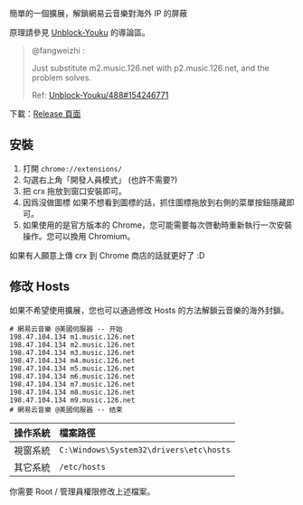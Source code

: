 簡單的一個擴展，解鎖網易云音樂對海外 IP 的屏蔽

原理請參見 [Unblock-Youku](https://github.com/Unblocker/Unblock-Youku) 的導論區。

> @fangweizhi :
>
> Just substitute m2.music.126.net with p2.music.126.net, and the problem solves.
>
> Ref: [Unblock-Youku/488#154246771](https://github.com/Unblocker/Unblock-Youku/issues/488#issuecomment-154246771)

下載：[Release 頁面](https://github.com/JixunMoe/unblock-163/releases)

## 安裝

1. 打開 `chrome://extensions/`
2. 勾選右上角「開發人員模式」 (也許不需要?)
3. 把 crx 拖放到窗口安裝即可。
4. 因爲沒做圖標 如果不想看到圖標的話，抓住圖標拖放到右側的菜單按鈕隱藏即可。
5. 如果使用的是官方版本的 Chrome，您可能需要每次啓動時重新執行一次安裝操作。您可以換用 Chromium。

如果有人願意上傳 crx 到 Chrome 商店的話就更好了 :D

## 修改 Hosts
如果不希望使用擴展，您也可以通過修改 Hosts 的方法解鎖云音樂的海外封鎖。

```text
# 網易云音樂 @美國伺服器 -- 开始
198.47.104.134 m1.music.126.net
198.47.104.134 m2.music.126.net
198.47.104.134 m3.music.126.net
198.47.104.134 m4.music.126.net
198.47.104.134 m5.music.126.net
198.47.104.134 m6.music.126.net
198.47.104.134 m7.music.126.net
198.47.104.134 m8.music.126.net
198.47.104.134 m9.music.126.net
# 網易云音樂 @美國伺服器 -- 结束
```

| 操作系統 | 檔案路徑 |
| -----: |:------ |
| 視窗系統 | `C:\Windows\System32\drivers\etc\hosts` |
| 其它系統 | `/etc/hosts` |

你需要 Root / 管理員權限修改上述檔案。
